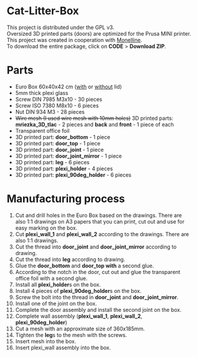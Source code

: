 # Cat-Litter-Box
This project is distributed under the GPL v3. <br />
Oversized 3D printed parts (doors) are optimized for the Prusa MINI printer.<br />
This project was created in cooperation with [Monelline](https://www.facebook.com/profile.php?id=100076515751206).<br />
To download the entire package, click on **CODE** > **Download ZIP**.

# Parts

 - Euro Box 60x40x42 cm  ([with](https://www.tbaplast.cz/products/euro-container-with-lid-60x40x435-cm_closed%20handles) or [without](https://www.tbaplast.cz/products/euro-container-closed-handles-60x40x42cm) lid)
 - 5mm thick plexi glass
 - Screw  DIN 7985 M3x10 - 30 pieces
 - Screw ISO 7380 M8x10 - 6 pieces
 - Nut DIN 934 M3 - 28 pieces
 - ~~Wire mesh (I used wire mesh with 10mm holes)~~ 3D printed parts: **mriezka_3D_tlac** - 2 pieces and **back** and **front** - 1 piece of each
 - Transparent office foil
 - 3D printed part: **door_bottom** - 1 piece 
 - 3D printed part: **door_top** - 1 piece
 - 3D printed part: **door_joint** - 1 piece
 - 3D printed part: **door_joint_mirror** - 1 piece
 - 3D printed part: **leg** - 6 pieces
 - 3D printed part: **plexi_holder** - 4 pieces
 - 3D printed part: **plexi_90deg_holder** - 6 pieces

# Manufacturing process

 1. Cut and drill holes in the Euro Box based on the drawings. There are also 1:1 drawings on A3 papers that you can print, cut out and use for easy marking on the box.
 2. Cut **plexi_wall_1** and **plexi_wall_2** according to the drawings. There are also 1:1 drawings.
 3. Cut the thread into **door_joint** and **door_joint_mirror** according to drawing.
 4. Cut the thread into **leg** according to drawing.
 5. Glue the **door_bottom** and **door_top with** a second glue.
 6. According to the notch in the door, cut out and glue the transparent office foil with a second glue.
 7. Install all **plexi_holder**s  on the box. 
 8. Install 4 pieces of **plexi_90deg_holder**s on the box.
 9. Screw the bolt into the thread in **door_joint** and **door_joint_mirror**.
 10. Install one of the joint on the box. 
 11. Complete the door assembly and install the second joint on the box.  
 12. Complete wall assembly (**plexi_wall_1**, **plexi_wall_2**, **plexi_90deg_holder**)
 13. Cut a mesh with an approximate size of 360x185mm.
 14. Tighten the **leg**s to the mesh with the screws.
 15. Insert mesh into the box.
 16. Insert plexi_wall assembly into the box. 
